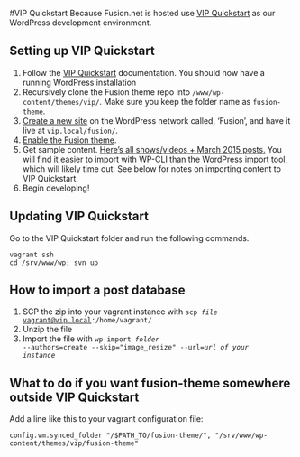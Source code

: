 #VIP Quickstart
Because Fusion.net is hosted  use [VIP Quickstart](https://github.com/Automattic/vip-quickstart) as our WordPress development environment.

## Setting up VIP Quickstart
1. Follow the <a href="https://vip.wordpress.com/documentation/quickstart/">VIP Quickstart</a> documentation. You should now have a running WordPress installation
1. Recursively clone the Fusion theme repo into `/www/wp-content/themes/vip/`. Make sure you keep the folder name as `fusion-theme`.
1. <a href="http://vip.local/wp-admin/network/site-new.php">Create a new site</a> on the WordPress network called, ‘Fusion’, and have it live at `vip.local/fusion/`.
1. <a href="http://vip.local/wp-admin/network/themes.php">Enable the Fusion theme</a>.</li>
1. Get sample content. <a href="https://www.dropbox.com/sh/82rgc3gjq4w7egq/AACSBn5Cl-2xkeq6hd9cfvpIa?dl=0">Here’s all shows/videos + March 2015 posts.</a> You will find it easier to import with WP-CLI than the WordPress import tool, which will likely time out. See below for notes on importing content to VIP Quickstart.
1. Begin developing!

## Updating VIP Quickstart
Go to the VIP Quickstart folder and run the following commands.

    vagrant ssh
    cd /srv/www/wp; svn up
    
    
## How to import a post database
1. SCP the zip into your vagrant instance with <code>scp _file_ vagrant@vip.local:/home/vagrant/</code>
1. Unzip the file
1. Import the file with <code>wp import _folder_ --authors=create --skip="image_resize" --url=_url of your instance_</code>

## What to do if you want fusion-theme somewhere outside VIP Quickstart
Add a line like this to your vagrant configuration file:
```
config.vm.synced_folder "/$PATH_TO/fusion-theme/", "/srv/www/wp-content/themes/vip/fusion-theme"
```

